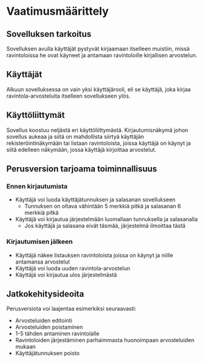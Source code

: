 # Vaatimusmäärittely
## Sovelluksen tarkoitus
Sovelluksen avulla käyttäjät pystyvät kirjaamaan itselleen muistiin, missä ravintoloissa he ovat käyneet ja antamaan ravintoloille kirjallisen arvostelun.
## Käyttäjät
Alkuun sovelluksessa on vain yksi käyttäjärooli, eli se käyttäjä, joka kirjaa ravintola-arvosteluita itselleen sovellukseen ylös.
## Käyttöliittymät
Sovellus koostuu neljästä eri käyttöliittymästä. Kirjautumisnäkymä johon sovellus aukeaa ja siitä on mahdollista siirtyä käyttäjän rekisteröintinäkymään tai listaan ravintoloista, joissa käyttäjä on käynyt ja siitä edelleen näkymään, jossa käyttäjä kirjoittaa arvostelut.
## Perusversion tarjoama toiminnallisuus
### Ennen kirjautumista
- Käyttäjä voi luoda käyttäjätunnuksen ja salasanan sovellukseen
	- Tunnuksen on oltava vähintään 5 merkkiä pitkä ja salasanan 6 merkkiä pitkä
- Käyttäjä voi kirjautua järjestelmään luomallaan tunnuksella ja salasanalla
	- Jos käyttäjä ja salasana eivät täsmää, järjestelmä ilmoittaa tästä
### Kirjautumisen jälkeen
- Käyttäjä näkee listauksen ravintoloista joissa on käynyt ja niille antamansa arvostelut
- Käyttäjä voi luoda uuden ravintola-arvostelun
- Käyttäjä voi kirjautua ulos järjestelmästä
## Jatkokehitysideoita
Perusversiota voi laajentaa esimerkiksi seuraavasti:
- Arvosteluiden editointi
- Arvosteluiden poistaminen
- 1-5 tähden antaminen ravintolalle
- Ravintoloiden järjestäminen parhaimmasta huonoimpaan arvosteluiden mukaan
- Käyttäjätunnuksen poisto
